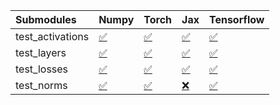 | Submodules       | Numpy                                                                                                                           | Torch                                                                                                                           | Jax                                                                                                                             | Tensorflow                                                                                                                      |
|:-----------------|:--------------------------------------------------------------------------------------------------------------------------------|:--------------------------------------------------------------------------------------------------------------------------------|:--------------------------------------------------------------------------------------------------------------------------------|:--------------------------------------------------------------------------------------------------------------------------------|
| test_activations | <a href="https://github.com/unifyai/ivy/runs/7899478479?check_suite_focus=true" rel="noopener noreferrer" target="_blank">✅</a> | <a href="https://github.com/unifyai/ivy/runs/7899478976?check_suite_focus=true" rel="noopener noreferrer" target="_blank">✅</a> | <a href="https://github.com/unifyai/ivy/runs/7899479430?check_suite_focus=true" rel="noopener noreferrer" target="_blank">✅</a> | <a href="https://github.com/unifyai/ivy/runs/7899480007?check_suite_focus=true" rel="noopener noreferrer" target="_blank">✅</a> |
| test_layers      | <a href="https://github.com/unifyai/ivy/runs/7899478623?check_suite_focus=true" rel="noopener noreferrer" target="_blank">✅</a> | <a href="https://github.com/unifyai/ivy/runs/7899479094?check_suite_focus=true" rel="noopener noreferrer" target="_blank">✅</a> | <a href="https://github.com/unifyai/ivy/runs/7899479552?check_suite_focus=true" rel="noopener noreferrer" target="_blank">✅</a> | <a href="https://github.com/unifyai/ivy/runs/7899480168?check_suite_focus=true" rel="noopener noreferrer" target="_blank">✅</a> |
| test_losses      | <a href="https://github.com/unifyai/ivy/runs/7899478741?check_suite_focus=true" rel="noopener noreferrer" target="_blank">✅</a> | <a href="https://github.com/unifyai/ivy/runs/7899479199?check_suite_focus=true" rel="noopener noreferrer" target="_blank">✅</a> | <a href="https://github.com/unifyai/ivy/runs/7899479733?check_suite_focus=true" rel="noopener noreferrer" target="_blank">✅</a> | <a href="https://github.com/unifyai/ivy/runs/7899480312?check_suite_focus=true" rel="noopener noreferrer" target="_blank">✅</a> |
| test_norms       | <a href="https://github.com/unifyai/ivy/runs/7899478876?check_suite_focus=true" rel="noopener noreferrer" target="_blank">✅</a> | <a href="https://github.com/unifyai/ivy/runs/7899479319?check_suite_focus=true" rel="noopener noreferrer" target="_blank">✅</a> | <a href="https://github.com/unifyai/ivy/runs/7899479885?check_suite_focus=true" rel="noopener noreferrer" target="_blank">❌</a> | <a href="https://github.com/unifyai/ivy/runs/7899480431?check_suite_focus=true" rel="noopener noreferrer" target="_blank">✅</a> |